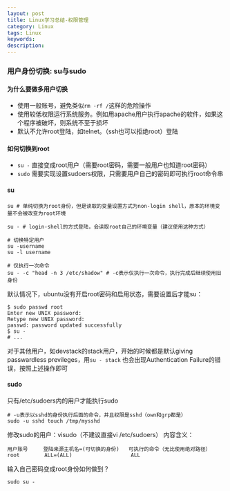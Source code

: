 ```yaml
---
layout: post
title: Linux学习总结-权限管理
category: Linux
tags: Linux
keywords: 
description: 
---
```



### 用户身份切换: su与sudo

#### 为什么要做多用户切换

- 使用一般账号，避免类似`rm -rf /`这样的危险操作
- 使用较低权限运行系统服务。例如用apache用户执行apache的软件，如果这个程序被破坏，则系统不至于损坏
- 默认不允许root登陆，如telnet。（ssh也可以拒绝root）登陆

#### 如何切换到root

- `su -` 直接变成root用户（需要root密码，需要一般用户也知道root密码）
- `sudo` 需要实现设置sudoers权限，只需要用户自己的密码即可执行root命令串

#### su

```
su # 单纯切换为root身份，但是读取的变量设置方式为non-login shell，原本的环境变量不会被改变为root环境

su - # login-shell的方式登陆，会读取root自己的环境变量（建议使用这种方式）

# 切换特定用户
su -username 
su -l username

# 仅执行一次命令
su - -c "head -n 3 /etc/shadow" # -c表示仅执行一次命令，执行完成后继续使用旧身份
```

默认情况下，ubuntu没有开启root密码和启用状态，需要设置后才能su：

```
$ sudo passwd root
Enter new UNIX password: 
Retype new UNIX password: 
passwd: password updated successfully
$ su -
# ...
```

对于其他用户，如devstack的stack用户，开始的时候都是默认giving passwardless previleges，用`su - stack` 也会出现Authentication Failure的错误，按照上述操作即可

#### sudo

只有/etc/sudoers内的用户才能执行sudo

```
# -u表示以sshd的身份执行后面的命令，并且权限是sshd（own和grp都是）
sudo -u sshd touch /tmp/mysshd
```

修改sudo的用户：visudo（不建议直接vi /etc/sudoers）
内容含义：

```
用户账号     登陆来源主机名=(可切换的身份)   可执行的命令（无比使用绝对路径）
root        ALL=(ALL)                   ALL
```

输入自己密码变成root身份如何做到？

```
sudo su -
```




